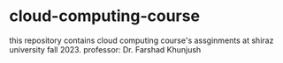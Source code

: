 # cloud-computing-course
this repository contains cloud computing course's assginments at shiraz university fall 2023.
professor: Dr. Farshad Khunjush 
